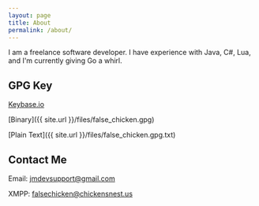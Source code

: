 ```yaml
---
layout: page
title: About
permalink: /about/
---
```


I am a freelance software developer. I have experience with Java, C#, Lua, and I'm currently giving Go a whirl. 

<h2> GPG Key </h2>

[Keybase.io](https://keybase.io/falsechicken)

[Binary]({{ site.url }}/files/false_chicken.gpg)

[Plain Text]({{ site.url }}/files/false_chicken.gpg.txt)

<h2> Contact Me </h2>

Email: [jmdevsupport@gmail.com](mailto:jmdevsupport@gmail.com)  
  
XMPP: [falsechicken@chickensnest.us](xmpp:falsechicken@chickensnest.us)
